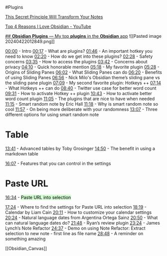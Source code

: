 #Plugins 


[This Secret Principle Will Transform Your Notes](https://www.youtube.com/watch?v=q0pQh69iPWA&pp=ygUSTmlrIE1haWxvIG9ic2lkaWFu "This Secret Principle Will Transform Your Notes")

[Top 4 Reasons I Love Obsidian - YouTube](https://www.youtube.com/watch?v=mutS7GIpC9A)

[## **Obsidian** **Plugins** — My top **plugins** in the **Obsidian** app](https://www.youtube.com/watch?v=X61wRmfZU8Y&ysclid=lva2j0wiab7125171)
![[Pasted image 20240422012849.png]]


[00:00](https://www.youtube.com/watch?v=X61wRmfZU8Y&t=0s) - Intro
[00:17](https://www.youtube.com/watch?v=X61wRmfZU8Y&t=17s) - What are plugins?
[01:46](https://www.youtube.com/watch?v=X61wRmfZU8Y&t=106s) - An important hotkey you need to know
[02:20](https://www.youtube.com/watch?v=X61wRmfZU8Y&t=140s) - How do we get into these plugins?
[02:28](https://www.youtube.com/watch?v=X61wRmfZU8Y&t=148s) - Safety concerns
[03:35](https://www.youtube.com/watch?v=X61wRmfZU8Y&t=215s) - How to access the plugins
[03:42](https://www.youtube.com/watch?v=X61wRmfZU8Y&t=222s) - Concerns about privacy
[04:10](https://www.youtube.com/watch?v=X61wRmfZU8Y&t=250s) - Quick honorable mention
[05:18](https://www.youtube.com/watch?v=X61wRmfZU8Y&t=318s) - My favorite plugin
[05:28](https://www.youtube.com/watch?v=X61wRmfZU8Y&t=328s) - Origins of Sliding Panes
[06:02](https://www.youtube.com/watch?v=X61wRmfZU8Y&t=362s) - What Sliding Panes can do
[06:20](https://www.youtube.com/watch?v=X61wRmfZU8Y&t=380s) - Benefits of using Sliding Panes
[06:56](https://www.youtube.com/watch?v=X61wRmfZU8Y&t=416s) - Nick Milo's Obsidian theme’s sliding pane vs the sliding pane plugin
[07:09](https://www.youtube.com/watch?v=X61wRmfZU8Y&t=429s) - My second favorite plugin: Hotkeys ++
[07:14](https://www.youtube.com/watch?v=X61wRmfZU8Y&t=434s) - What Hotkeys ++ can do
[08:40](https://www.youtube.com/watch?v=X61wRmfZU8Y&t=520s) - Twitter use case for better word count
[09:31](https://www.youtube.com/watch?v=X61wRmfZU8Y&t=571s) - How to activate Hotkey ++ plugin
[10:43](https://www.youtube.com/watch?v=X61wRmfZU8Y&t=643s) - How to activate better word count plugin
[11:05](https://www.youtube.com/watch?v=X61wRmfZU8Y&t=665s) - The plugins that are nice to have when needed
[11:15](https://www.youtube.com/watch?v=X61wRmfZU8Y&t=675s) - Smart random note by Eric Hall
[11:18](https://www.youtube.com/watch?v=X61wRmfZU8Y&t=678s) - Why is smart random note so cool
[11:57](https://www.youtube.com/watch?v=X61wRmfZU8Y&t=717s) - On being more deliberate with your randomness
[13:07](https://www.youtube.com/watch?v=X61wRmfZU8Y&t=787s) - Three different options for using smart random note
# Table
[13:41](https://www.youtube.com/watch?v=X61wRmfZU8Y&t=821s) - Advanced tables by Toby Grosinger
[14:50](https://www.youtube.com/watch?v=X61wRmfZU8Y&t=890s) - The benefit in using a markdown table

[16:07](https://www.youtube.com/watch?v=X61wRmfZU8Y&t=967s) - Features that you can control in the settings
# Paste URL
[16:34](https://www.youtube.com/watch?v=X61wRmfZU8Y&t=994s) - <mark style="background: #BBFABBA6;">Paste URL into selection</mark>

[17:24](https://www.youtube.com/watch?v=X61wRmfZU8Y&t=1044s) - Where to find the settings for Paste URL into selection
[18:19](https://www.youtube.com/watch?v=X61wRmfZU8Y&t=1099s) - Calendar by Liam Cain
[20:11](https://www.youtube.com/watch?v=X61wRmfZU8Y&t=1211s) - How to customize your calendar settings
[20:24](https://www.youtube.com/watch?v=X61wRmfZU8Y&t=1224s) - Natural language dates from Argentina Ortega Sainz
[20:50](https://www.youtube.com/watch?v=X61wRmfZU8Y&t=1250s) - What can natural language dates do?
[21:48](https://www.youtube.com/watch?v=X61wRmfZU8Y&t=1308s) - Ryan’s review plugin
[23:24](https://www.youtube.com/watch?v=X61wRmfZU8Y&t=1404s) - James Lynch’s Note Refactor
[24:37](https://www.youtube.com/watch?v=X61wRmfZU8Y&t=1477s) - Demo on using Note Refactor: Extract selection to new note - first line as file name
[28:48](https://www.youtube.com/watch?v=X61wRmfZU8Y&t=1728s) - A reminder on something amazing


[[Obsidian_Canvas]]





